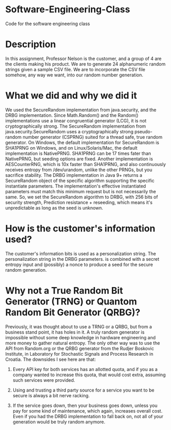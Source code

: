 # Software-Engineering-Class
Code for the software engineering class

# Description
In this assignment, Professor Nelson is the customer, and a group of 4 are the clients making his product.
We are to generate 24 alphanumeric random strings given a sample CSV file. We are to incorporate the CSV file
somehow, any way we want, into our random number generation.

# What we did and why we did it
We used the SecureRandom implementation from java.security, and the DRBG implementation. Since Math.Random() and the Random()
implementations use a linear congruential generator (LCG), it is not cryptographically strong. The SecureRandom implementation
from java.security.SecureRandom uses a cryptographically strong pseudo-random number generator (CSPRNG)
suited for a thread safe, true random generator. On Windows, the default implementation for SecureRandom is SHA1PRNG on
Windows, and on Linux/Solaris/Mac, the default implementation is NativePRNG. SHA1PRNG can be 17 times fater than NativePRNG,
but seeding options are fixed. Another implementation is AESCounterRNG, which is 10x faster than SHA1PRNG, and also
continuously receives entropy from /dev/urandom, unlike the other PRNGs, but you sacrifice stability.
The DRBG implementation in Java 9+ returns a SecureRandom object of the specific algorithm supporting the specific
instantiate parameters. The implementation's effective instantiated parameters must match this minimum request but is
not necessarily the same. So, we set the SecureRandom algorithm to DRBG, with 256 bits of security strength, 
Prediction resistance + reseeding, which means it's unpredictable as long as the seed is unknown.

# How is the customer's information used?
The customer's information bits is used as a personalization string. The personalization string in the DRBG parameters. 
is combined with a secret entropy input and (possibly) a nonce to produce a seed for the secure random generation.

# Why not a True Random Bit Generator (TRNG) or Quantom Random Bit Generator (QRBG)?
Previously, it was thought about to use a TRNG or a QRBG, but from a business stand point, it has holes in it. A truly 
random generator is impossible without some deep knowledge in hardware engineering and more money to gather natural entropy. 
The only other way was to use the API from Random.org or the QRBG generator from the Rudjer Boskovic Institute, in Laboratory 
for Stochastic Signals and Process Research in Croatia. The downsides I see here are that:

1. Every API key for both services 
has an allotted quota, and if you as a company wanted to increase this quota, that would cost extra, assuming such services
were provided. 

2. Using and trusting a third party source for a service you want to be secure is always a bit nerve racking.

3. If the service goes down, then your business goes down, unless you pay for some kind of maintenance, which again,
increases overall cost. Even if you had the DRBG implementation to fall back on, not all of your generation would be 
truly random anymore.
